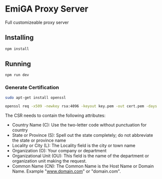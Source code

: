 # EmiGA Proxy Server
Full customizeable proxy server

## Installing
```bash
npm install
```
## Running
```bash
npm run dev
```

### Generate Certification

```bash
sudo apt-get install openssl
```

```bash
openssl req -x509 -newkey rsa:4096 -keyout key.pem -out cert.pem -days 365
```

The CSR needs to contain the following attributes:

- Country Name (C): Use the two-letter code without punctuation for country
- State or Province (S): Spell out the state completely; do not abbreviate the state or province name
- Locality or City (L): The Locality field is the city or town name
- Organization (O): Your company or department
- Organizational Unit (OU): This field is the name of the department or organization unit making the request.
- Common Name (CN): The Common Name is the Host Name or Domain Name. Example "www.domain.com" or "domain.com".